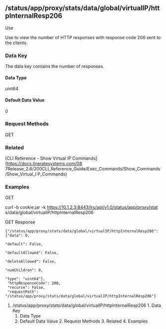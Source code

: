 ## /status/app/proxy/stats/data/global/virtualIP/httpInternalResp206

Use

Use to view the number of HTTP responses with response code 206 sent to the
clients.

### Data Key

The data key contains the number of responses.

#### Data Type

uint64

#### Default Data Value

0

### Request Methods

GET

### Related

[CLI Reference - Show Virtual IP Commands](https://docs.lineratesystems.com/08
7Release_2.6/200CLI_Reference_Guide/Exec_Commands/Show_Commands/Show_Virtual_I
P_Commands)

### Examples

GET

curl -b cookie.jar -k https://10.1.2.3:8443/lrs/api/v1.0/status/app/proxy/stat
s/data/global/virtualIP/httpInternalResp206

GET Response

    
    {"/status/app/proxy/stats/data/global/virtualIP/httpInternalResp206": {"data": 0,
                                                                            "default": False,
                                                                            "defaultAllowed": False,
                                                                            "deleteAllowed": False,
                                                                            "numChildren": 0,
                                                                            "type": "uint64"},
     "httpResponseCode": 200,
     "recurse": False,
     "requestPath": "/status/app/proxy/stats/data/global/virtualIP/httpInternalResp206"}
    

  1. /status/app/proxy/stats/data/global/virtualIP/httpInternalResp206
    1. Data Key
      1. Data Type
      2. Default Data Value
    2. Request Methods
    3. Related
    4. Examples

